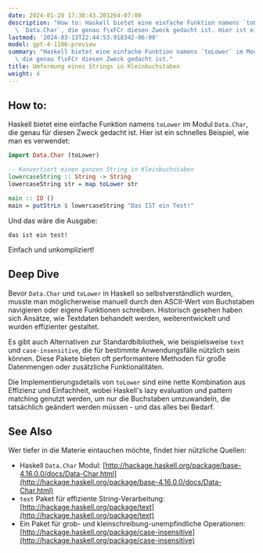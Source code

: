 ```yaml
---
date: 2024-01-20 17:38:43.201264-07:00
description: "How to: Haskell bietet eine einfache Funktion namens `toLower` im Modul\
  \ `Data.Char`, die genau f\xFCr diesen Zweck gedacht ist. Hier ist ein schnelles\u2026"
lastmod: '2024-03-13T22:44:53.918342-06:00'
model: gpt-4-1106-preview
summary: "Haskell bietet eine einfache Funktion namens `toLower` im Modul `Data.Char`,\
  \ die genau f\xFCr diesen Zweck gedacht ist."
title: Umformung eines Strings in Kleinbuchstaben
weight: 4
---
```


## How to:
Haskell bietet eine einfache Funktion namens `toLower` im Modul `Data.Char`, die genau für diesen Zweck gedacht ist. Hier ist ein schnelles Beispiel, wie man es verwendet:

```haskell
import Data.Char (toLower)

-- Konvertiert einen ganzen String in Kleinbuchstaben
lowercaseString :: String -> String
lowercaseString str = map toLower str

main :: IO ()
main = putStrLn $ lowercaseString "Das IST ein Test!"
```

Und das wäre die Ausgabe:

```
das ist ein test!
```

Einfach und unkompliziert!

## Deep Dive
Bevor `Data.Char` und `toLower` in Haskell so selbstverständlich wurden, musste man möglicherweise manuell durch den ASCII-Wert von Buchstaben navigieren oder eigene Funktionen schreiben. Historisch gesehen haben sich Ansätze, wie Textdaten behandelt werden, weiterentwickelt und wurden effizienter gestaltet.

Es gibt auch Alternativen zur Standardbibliothek, wie beispielsweise `text` und `case-insensitive`, die für bestimmte Anwendungsfälle nützlich sein können. Diese Pakete bieten oft performantere Methoden für große Datenmengen oder zusätzliche Funktionalitäten.

Die Implementierungsdetails von `toLower` sind eine nette Kombination aus Effizienz und Einfachheit, wobei Haskell's lazy evaluation und pattern matching genutzt werden, um nur die Buchstaben umzuwandeln, die tatsächlich geändert werden müssen - und das alles bei Bedarf.

## See Also
Wer tiefer in die Materie eintauchen möchte, findet hier nützliche Quellen:

- Haskell `Data.Char` Modul: [http://hackage.haskell.org/package/base-4.16.0.0/docs/Data-Char.html](http://hackage.haskell.org/package/base-4.16.0.0/docs/Data-Char.html)
- `text` Paket für effiziente String-Verarbeitung: [http://hackage.haskell.org/package/text](http://hackage.haskell.org/package/text)
- Ein Paket für grob- und kleinschreibung-unempfindliche Operationen: [http://hackage.haskell.org/package/case-insensitive](http://hackage.haskell.org/package/case-insensitive)
